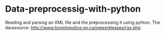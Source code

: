 # Data-preprocessig-with-python
Reading and parsing an XML file and the preprocessing it using pyhton. The darasource: http://www.torontopolice.on.ca/newsreleases/rss.php
